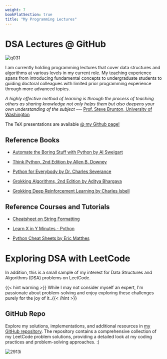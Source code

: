 ```yaml
---
weight: 7
bookFlatSection: true
title: "My Programming Lectures"
---
```


# **DSA Lectures @ GitHub**

![q031](https://live.staticflickr.com/65535/53470685640_2730be6ede_z.jpg)

I am currently holding programming lectures that cover data structures and algorithms at various levels in my current role. My teaching experience spans from introducing fundamental concepts to undergraduate students to guiding doctoral colleagues with limited prior programming experience through more advanced topics.


*A highly effective method of learning is through the process of teaching others as sharing knowledge not only helps them but also deepens your own understanding of the subject* --- [Prof. Steve Brunton, University of Washington](https://youtu.be/wDVteayWWvU?t=52)

The TeX presentations are available [@ my Github page!](https://github.com/roaked/programming-lectures)

## **Reference Books**

- [Automate the Boring Stuff with Python by Al Sweigart](https://automatetheboringstuff.com/)

- [Think Python, 2nd Edition by Allen B. Downey](http://greenteapress.com/thinkpython2/thinkpython2.pdf)

- [Python for Everybody by Dr. Charles Severance](https://www.py4e.com/book.php)

- [Grokking Algorithms, 2nd Edition by Aditya Bhargava](https://www.manning.com/books/grokking-algorithms-second-edition)

- [Grokking Deep Reinforcement Learning by Charles Isbell](https://www.manning.com/books/grokking-deep-reinforcement-learning)

## **Reference Courses and Tutorials**

- [Cheatsheet on String Formatting](https://mkaz.blog/working-with-python/string-formatting/)

- [Learn X in Y Minutes - Python](https://learnxinyminutes.com/docs/python/)

- [Python Cheat Sheets by Eric Matthes](https://ehmatthes.github.io/pcc_2e/cheat_sheets/cheat_sheets/)


# **Exploring DSA with LeetCode**

In addition, this is a small sample of my interest for Data Structures and Algorithms (DSA) problems on LeetCode. 

{{< hint warning >}}
While I may not consider myself an expert, I'm passionate about problem-solving and enjoy exploring these challenges purely for the joy of it..{{< /hint >}}

## **GitHub Repo**

Explore my solutions, implementations, and additional resources in [my GitHub repository](https://github.com/roaked/leetcode). The repository contains a comprehensive collection of my LeetCode problem solutions, providing a detailed look at my coding practices and problem-solving approaches. :)

![2913i](https://miro.medium.com/v2/resize:fit:1400/1*Kw-uI4abGgBnOJGMp1vX1g.png)